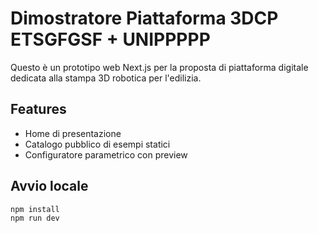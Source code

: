 # Dimostratore Piattaforma 3DCP ETSGFGSF + UNIPPPPP

Questo è un prototipo web Next.js per la proposta di piattaforma digitale dedicata alla stampa 3D robotica per l'edilizia.

## Features
- Home di presentazione
- Catalogo pubblico di esempi statici
- Configuratore parametrico con preview

## Avvio locale
```bash
npm install
npm run dev
